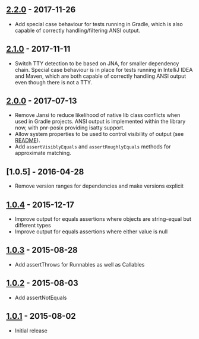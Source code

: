 
## [2.2.0] - 2017-11-26

* Add special case behaviour for tests running in Gradle, which is also capable of correctly handling/filtering ANSI output.

## [2.1.0] - 2017-11-11

* Switch TTY detection to be based on JNA, for smaller dependency chain. Special case behaviour is in place for tests running in IntelliJ IDEA and Maven, which are both capable of correctly handling ANSI output even though there is not a TTY.

## [2.0.0] - 2017-07-13

* Remove Jansi to reduce likelihood of native lib class conflicts when used in Gradle projects. ANSI output is implemented within the library now, with pnr-posix providing isatty support.
* Allow system properties to be used to control visibility of output (see [README](README.md)).
* Add `assertVisiblyEquals` and `assertRoughlyEquals` methods for approximate matching.

## [1.0.5] - 2016-04-28

* Remove version ranges for dependencies and make versions explicit

## [1.0.4] - 2015-12-17

* Improve output for equals assertions where objects are string-equal but different types
* Improve output for equals assertions where either value is null

## [1.0.3] - 2015-08-28

* Add assertThrows for Runnables as well as Callables

## [1.0.2] - 2015-08-03

* Add assertNotEquals

## [1.0.1] - 2015-08-02

* Initial release

[2.2.0]: https://github.com/rnorth/visible-assertions/releases/tag/visible-assertions-2.2.0
[2.1.0]: https://github.com/rnorth/visible-assertions/releases/tag/visible-assertions-2.1.0
[2.0.0]: https://github.com/rnorth/visible-assertions/releases/tag/visible-assertions-2.0.0
[1.0.4]: https://github.com/rnorth/visible-assertions/releases/tag/visible-assertions-1.0.4
[1.0.3]: https://github.com/rnorth/visible-assertions/releases/tag/visible-assertions-1.0.3
[1.0.2]: https://github.com/rnorth/visible-assertions/releases/tag/visible-assertions-1.0.2
[1.0.1]: https://github.com/rnorth/visible-assertions/releases/tag/visible-assertions-1.0.1